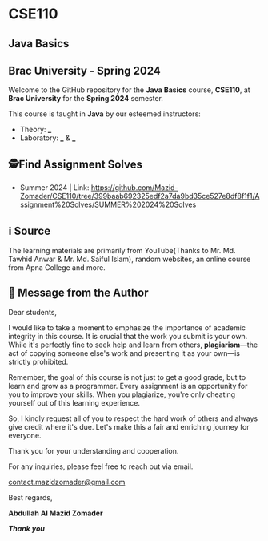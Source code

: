 # CSE110
## Java Basics
## Brac University - Spring 2024

Welcome to the GitHub repository for the **Java Basics** course, **CSE110**, at **Brac University** for the **Spring 2024** semester.

This course is taught in **Java** by our esteemed instructors:
- Theory: **_**
- Laboratory: **_** & **_**
## 🕵Find Assignment Solves
- Summer 2024 | Link: https://github.com/Mazid-Zomader/CSE110/tree/399baab692325edf2a7da9bd35ce527e8df8f1f1/Assignment%20Solves/SUMMER%202024%20Solves
## ℹ️ Source
The learning materials are primarily from YouTube(Thanks to Mr. Md. Tawhid Anwar & Mr. Md. Saiful Islam), random websites, an online course from Apna College and more.


## 📝 Message from the Author

Dear students,

I would like to take a moment to emphasize the importance of academic integrity in this course. It is crucial that the work you submit is your own. While it's perfectly fine to seek help and learn from others, **plagiarism**—the act of copying someone else's work and presenting it as your own—is strictly prohibited.

Remember, the goal of this course is not just to get a good grade, but to learn and grow as a programmer. Every assignment is an opportunity for you to improve your skills. When you plagiarize, you're only cheating yourself out of this learning experience.

So, I kindly request all of you to respect the hard work of others and always give credit where it's due. Let's make this a fair and enriching journey for everyone.

Thank you for your understanding and cooperation.

For any inquiries, please feel free to reach out via email.

contact.mazidzomader@gmail.com

Best regards,

**Abdullah Al Mazid Zomader**

***Thank you***
